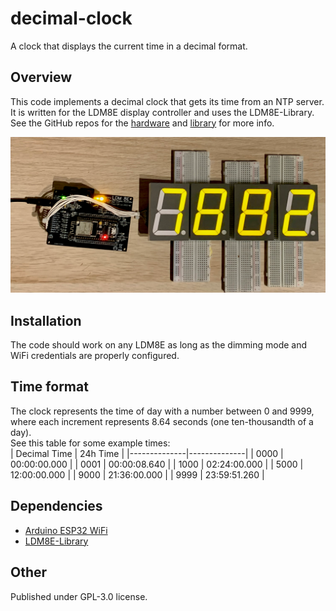 # decimal-clock

A clock that displays the current time in a decimal format.  

## Overview
This code implements a decimal clock that gets its time from an NTP server.  
It is written for the LDM8E display controller and uses the LDM8E-Library.  
See the GitHub repos for the [hardware](https://github.com/ndornseif/LDM8E-LEDDisplayController) and [library](https://github.com/ndornseif/LDM8E-Library) for more info.  

![Decimal clock showing 7882 (18:55:00.480)](Images/clock_running.png)  

## Installation
The code should work on any LDM8E as long as the dimming mode and WiFi credentials are properly configured.  

## Time format  
The clock represents the time of day with a number between 0 and 9999, where each increment represents 8.64 seconds (one ten-thousandth of a day).  
See this table for some example times:    
| Decimal Time |   24h Time   |
|--------------|--------------|
|     0000     | 00:00:00.000 |
|     0001     | 00:00:08.640 |
|     1000     | 02:24:00.000 |
|     5000     | 12:00:00.000 |
|     9000     | 21:36:00.000 |
|     9999     | 23:59:51.260 |

## Dependencies

- [Arduino ESP32 WiFi](https://github.com/espressif/arduino-esp32/tree/master)  
- [LDM8E-Library](https://github.com/ndornseif/LDM8E-Library)  

## Other
Published under GPL-3.0 license.  